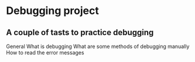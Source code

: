 # Debugging project
## A couple of tasts to practice debugging
General
What is debugging
What are some methods of debugging manually
How to read the error messages
